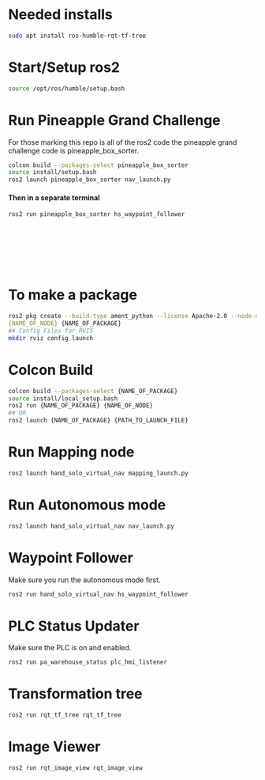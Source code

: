 # Needed installs
``` bash
sudo apt install ros-humble-rqt-tf-tree
```

# Start/Setup ros2
```bash
source /opt/ros/humble/setup.bash 
```

# Run Pineapple Grand Challenge
For those marking this repo is all of the ros2 code the pineapple grand challenge code is pineapple_box_sorter.
```bash
colcon build --packages-select pineapple_box_sorter
source install/setup.bash
ros2 launch pineapple_box_sorter nav_launch.py
```
#### Then in a separate terminal
```bash
ros2 run pineapple_box_sorter hs_waypoint_follower
```

<br><br><br><br><br>

# To make a package
```bash
ros2 pkg create --build-type ament_python --license Apache-2.0 --node-name\
{NAME_OF_NODE} {NAME_OF_PACKAGE}
## Config Files for RVIS
mkdir rviz config launch
```

# Colcon Build
```bash
colcon build --packages-select {NAME_OF_PACKAGE}
source install/local_setup.bash 
ros2 run {NAME_OF_PACKAGE} {NAME_OF_NODE}
## OR
ros2 launch {NAME_OF_PACKAGE} {PATH_TO_LAUNCH_FILE}
```

# Run Mapping node
```bash
ros2 launch hand_solo_virtual_nav mapping_launch.py
```

# Run Autonomous mode
```bash
ros2 launch hand_solo_virtual_nav nav_launch.py
```

# Waypoint Follower
Make sure you run the autonomous mode first.
```bash
ros2 run hand_solo_virtual_nav hs_waypoint_follower
```

# PLC Status Updater
Make sure the PLC is on and enabled.
```bash
ros2 run pa_warehouse_status plc_hmi_listener 
```

# Transformation tree
```bash
ros2 run rqt_tf_tree rqt_tf_tree
```

# Image Viewer
```bash
ros2 run rqt_image_view rqt_image_view
```